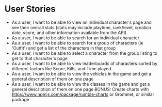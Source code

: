 # User Stories
* As a user, I want to be able to view an individual character's page and see their overall stats \(stats may include playtime, rank/level, creation date, score, and other information available from the API\)
* As a user, I want to be able to search for an individual character
* As a user, I want to be able to search for a group of characters \(ie 'Outfit'\) and get a list of the characters in that group
* As a user, I want to be able to select a character from the group listing to get to that character's page
* As a user, I want to be able to view leaderboards of characters sorted by different factors like Score, Kills, and Time played.
* As a user, I want to be able to view the vehicles in the game and get a general description of them on one page
* As a user, I want to be able to view the classes in the game and get a general description of them on one page
BONUS: Create charts with https://www.npmjs.com/package/rumble-charts or Grommet, or similar package
